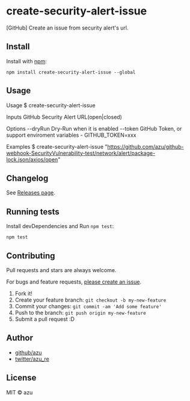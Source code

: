 # create-security-alert-issue

[GitHub] Create an issue from security alert's url.

## Install

Install with [npm](https://www.npmjs.com/):

    npm install create-security-alert-issue --global

## Usage

  Usage
    $ create-security-alert-issue <github-security-alert-url>

  Inputs
    <github-security-alert-url> GitHub Security Alert URL(open|closed)

  Options
    --dryRun Dry-Run when it is enabled
    --token  GitHub Token, or support enviroment variables - GITHUB_TOKEN=xxx

  Examples
    $ create-security-alert-issue "https://github.com/azu/github-webhook-SecurityVulnerability-test/network/alert/package-lock.json/axios/open"


## Changelog

See [Releases page](https://github.com/azu/create-security-alert-issue/releases).

## Running tests

Install devDependencies and Run `npm test`:

    npm test

## Contributing

Pull requests and stars are always welcome.

For bugs and feature requests, [please create an issue](https://github.com/azu/create-security-alert-issue/issues).

1. Fork it!
2. Create your feature branch: `git checkout -b my-new-feature`
3. Commit your changes: `git commit -am 'Add some feature'`
4. Push to the branch: `git push origin my-new-feature`
5. Submit a pull request :D

## Author

- [github/azu](https://github.com/azu)
- [twitter/azu_re](https://twitter.com/azu_re)

## License

MIT © azu
